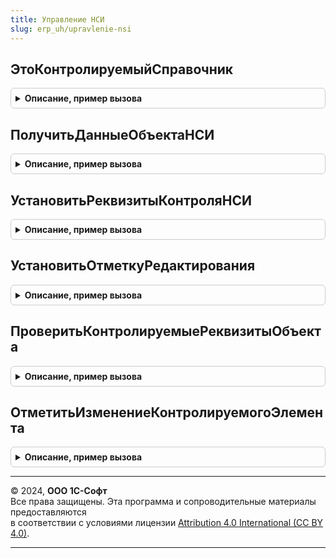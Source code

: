 ```yaml
---
title: Управление НСИ
slug: erp_uh/upravlenie-nsi
---
```



## ЭтоКонтролируемыйСправочник
<details style="margin: 1em 0; padding: 0.5em; border: 1px solid #ccc; border-radius: 6px;">

<summary style="font-weight: bold; cursor: pointer;">Описание, пример вызова</summary>

```bsl

// Функция проверяет, контролируется ли указанный справочник системой управления НСИ.
//
// Параметры:
//  СправочникМетаданные - ОбъектМетаданных: Справочник - Справочник, который необходимо проверить.
//
// Возвращаемое значение:
//  Булево - Истина, если справочник контролируется системой НСИ.
//
Функция ЭтоКонтролируемыйСправочник(СправочникМетаданные) Экспорт
```

Пример вызова
```bsl
Результат = УправлениеНСИ.ЭтоКонтролируемыйСправочник(СправочникМетаданные) 
```
</details>

## ПолучитьДанныеОбъектаНСИ
<details style="margin: 1em 0; padding: 0.5em; border: 1px solid #ccc; border-radius: 6px;">

<summary style="font-weight: bold; cursor: pointer;">Описание, пример вызова</summary>

```bsl

// Функция возвращает данные объекта НСИ
//
// Параметры:
//  ИмяОбъекта	 - Строка - Имя объекта метаданных, для которого требуется получить параметры.
//
// Возвращаемое значение:
//  Структура, Неопределено - Структура параметров объекта НСИ, или Неопределено, если описание объекта не найдено.
//
Функция ПолучитьДанныеОбъектаНСИ(ИмяОбъекта) Экспорт
```

Пример вызова
```bsl
Результат = УправлениеНСИ.ПолучитьДанныеОбъектаНСИ(ИмяОбъекта) 
```
</details>

## УстановитьРеквизитыКонтроляНСИ
<details style="margin: 1em 0; padding: 0.5em; border: 1px solid #ccc; border-radius: 6px;">

<summary style="font-weight: bold; cursor: pointer;">Описание, пример вызова</summary>

```bsl

Процедура УстановитьРеквизитыКонтроляНСИ(Объект, Отказ) Экспорт
```

Пример вызова
```bsl
УправлениеНСИ.УстановитьРеквизитыКонтроляНСИ(Объект, Отказ) 
```
</details>

## УстановитьОтметкуРедактирования
<details style="margin: 1em 0; padding: 0.5em; border: 1px solid #ccc; border-radius: 6px;">

<summary style="font-weight: bold; cursor: pointer;">Описание, пример вызова</summary>

```bsl

Процедура УстановитьОтметкуРедактирования(Объект,ТекущийПользователь) Экспорт
```

Пример вызова
```bsl
УправлениеНСИ.УстановитьОтметкуРедактирования(Объект, ТекущийПользователь) 
```
</details>

## ПроверитьКонтролируемыеРеквизитыОбъекта
<details style="margin: 1em 0; padding: 0.5em; border: 1px solid #ccc; border-radius: 6px;">

<summary style="font-weight: bold; cursor: pointer;">Описание, пример вызова</summary>

```bsl

Функция ПроверитьКонтролируемыеРеквизитыОбъекта(Объект,Знач ОписаниеОбъекта=Неопределено) Экспорт
```

Пример вызова
```bsl
Результат = УправлениеНСИ.ПроверитьКонтролируемыеРеквизитыОбъекта(Объект, ОписаниеОбъекта);
```
</details>

## ОтметитьИзменениеКонтролируемогоЭлемента
<details style="margin: 1em 0; padding: 0.5em; border: 1px solid #ccc; border-radius: 6px;">

<summary style="font-weight: bold; cursor: pointer;">Описание, пример вызова</summary>

```bsl

Процедура ОтметитьИзменениеКонтролируемогоЭлемента(Объект, Отказ) Экспорт
```

Пример вызова
```bsl
УправлениеНСИ.ОтметитьИзменениеКонтролируемогоЭлемента(Объект, Отказ) 
```
</details>

---

© 2024, **ООО 1С-Софт**  
Все права защищены. Эта программа и сопроводительные материалы предоставляются  
в соответствии с условиями лицензии [Attribution 4.0 International (CC BY 4.0)](https://creativecommons.org/licenses/by/4.0/legalcode).

---
